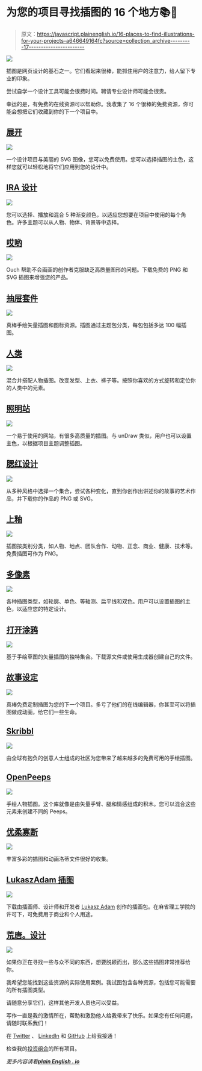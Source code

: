 # 为您的项目寻找插图的 16 个地方📚🎨

> 原文：<https://javascript.plainenglish.io/16-places-to-find-illustrations-for-your-projects-a646649164fc?source=collection_archive---------17----------------------->

![](img/817fd33d4a2bdbc51a00a43739c2f792.png)

插图是网页设计的基石之一。它们看起来很棒，能抓住用户的注意力，给人留下专业的印象。

尝试自学一个设计工具可能会很费时间。聘请专业设计师可能会很贵。

幸运的是，有免费的在线资源可以帮助你。我收集了 16 个很棒的免费资源，你可能会想把它们收藏到你的下一个项目中。

## [展开](https://undraw.co/illustrations)

![](img/7f2e6f0ffdb7bb0bfc97678b09289718.png)

一个设计项目与美丽的 SVG 图像，您可以免费使用。您可以选择插图的主色，这样您就可以轻松地将它们应用到您的设计中。

## [IRA 设计](https://iradesign.io/illustrations)

![](img/6e1088189c7f33f19a48918d45837f9b.png)

您可以选择、播放和混合 5 种渐变颜色，以适应您想要在项目中使用的每个角色。许多主题可以从人物、物体、背景等中选择。

## [哎哟](https://icons8.com/illustrations)

![](img/f5bec7e563426a79af23e74d6e9f372e.png)

Ouch 帮助不会画画的创作者克服缺乏高质量图形的问题。下载免费的 PNG 和 SVG 插图来增强您的产品。

## [抽屉套件](https://www.drawkit.io/)

![](img/97533aac7c52de28c57c94b95485220f.png)

真棒手绘矢量插图和图标资源。插图通过主题包分类，每包包括多达 100 幅插图。

## [人类](https://www.humaaans.com/)

![](img/a17ea7eec27dd36faff3b5d57f4cc9f8.png)

混合并搭配人物插图。改变发型、上衣、裤子等。按照你喜欢的方式旋转和定位你的人类中的元素。

## [照明站](https://themeisle.com/illustrations/)

![](img/2514f1cc0b44e340adcdcd241db12088.png)

一个易于使用的网站，有很多高质量的插图。与 unDraw 类似，用户也可以设置主色，以根据项目主题调整插图。

## [腮红设计](https://blush.design/)

![](img/db88cb47216fb5db524885f32a3dc8e8.png)

从多种风格中选择一个集合，尝试各种变化，直到你创作出讲述你的故事的艺术作品，并下载你的作品的 PNG 或 SVG。

## [上釉](https://www.glazestock.com/)

![](img/1de9955d8287dac4c3023f7f66beab38.png)

插图按类别分类，如人物、地点、团队合作、动物、正念、商业、健康、技术等。免费插图可作为 PNG。

## [多像素](https://www.manypixels.co/gallery)

![](img/a1d59689ab22b9c2ecf2513d1d92ec51.png)

各种插图类型，如轮廓、单色、等轴测、扁平线和双色。用户可以设置插图的主色，以适应您的特定设计。

## [打开涂鸦](https://www.opendoodles.com/)

![](img/31805c20a6490fffec7dcfa7af02bc71.png)

基于手绘草图的矢量插图的独特集合。下载源文件或使用生成器创建自己的文件。

## [故事设定](https://storyset.com/)

![](img/8f0647ee84f030d660528b3846b4bbfe.png)

真棒免费定制插图为您的下一个项目。多亏了他们的在线编辑器，你甚至可以将插图做成动画，给它们一些生命。

## [Skribbl](https://weareskribbl.com/)

![](img/7d49092aac2a3cb1b848c2b7f1462a4f.png)

由全球有抱负的创意人士组成的社区为您带来了越来越多的免费可用的手绘插图。

## [OpenPeeps](https://www.openpeeps.com/)

![](img/b908fd3c2d038e6bca46144978215d91.png)

手绘人物插图。这个库就像是由矢量手臂、腿和情感组成的积木。您可以混合这些元素来创建不同的 Peeps。

## [优柔寡断](https://illustratious.com/?category=illustration&premium=false)

![](img/2ac79e0ab7a870c4e1802112d69bd4b4.png)

丰富多彩的插图和动画洛蒂文件很好的收集。

## [LukaszAdam 插图](https://lukaszadam.com/illustrations)

![](img/97344d384230ed9a5a230ed9420a608a.png)

下载由插画师、设计师和开发者 [Lukasz Adam](https://lukaszadam.com/illustrations) 创作的插画包。在麻省理工学院的许可下，可免费用于商业和个人用途。

## [荒唐。设计](https://absurd.design/)

![](img/08e0f453767e5e84c33a1a7247556454.png)

如果你正在寻找一些与众不同的东西，想要脱颖而出，那么这些插图非常推荐给你。

我希望您能找到这些资源的实际使用案例。我试图包含各种资源，包括您可能需要的所有插图类型。

请随意分享它们，这样其他开发人员也可以受益。

写作一直是我的激情所在，帮助和激励他人给我带来了快乐。如果您有任何问题，请随时联系我们！

在 [Twitter](https://twitter.com/madzadev) 、 [LinkedIn](https://www.linkedin.com/in/madzadev/) 和 [GitHub](https://github.com/madzadev) 上给我接通！

检查我的[投资组合](https://madza.dev/code)的所有项目。

*更多内容请看*[***plain English . io***](http://plainenglish.io/)